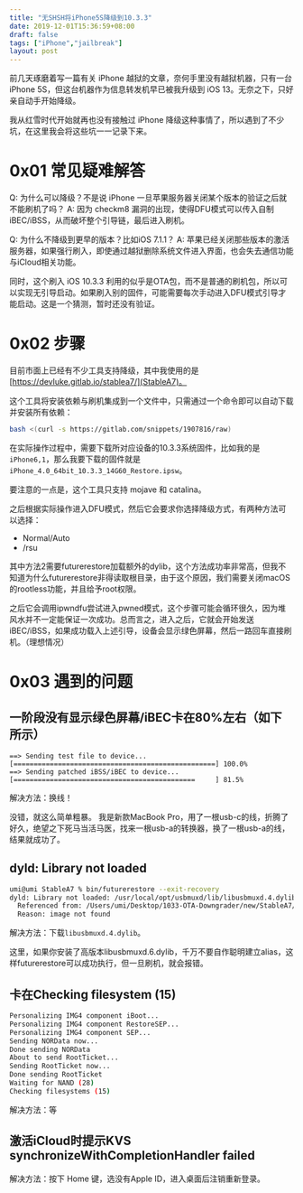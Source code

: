 ```yaml
---
title: "无SHSH将iPhone5S降级到10.3.3"
date: 2019-12-01T15:36:59+08:00
draft: false
tags: ["iPhone","jailbreak"]
layout: post
---
```


前几天琢磨着写一篇有关 iPhone 越狱的文章，奈何手里没有越狱机器，只有一台 iPhone 5S，但这台机器作为信息转发机早已被我升级到 iOS 13。无奈之下，只好亲自动手开始降级。

我从红雪时代开始就再也没有接触过 iPhone 降级这种事情了，所以遇到了不少坑，在这里我会将这些坑一一记录下来。

# 0x01 常见疑难解答

Q: 为什么可以降级？不是说 iPhone 一旦苹果服务器关闭某个版本的验证之后就不能刷机了吗？
A: 因为 checkm8 漏洞的出现，使得DFU模式可以传入自制 iBEC/iBSS，从而破坏整个引导链，最后进入刷机。

Q: 为什么不降级到更早的版本？比如iOS 7.1.1？
A: 苹果已经关闭那些版本的激活服务器，如果强行刷入，即使通过越狱删除系统文件进入界面，也会失去通信功能与iCloud相关功能。

同时，这个刷入 iOS 10.3.3 利用的似乎是OTA包，而不是普通的刷机包，所以可以实现无引导启动。如果刷入别的固件，可能需要每次手动进入DFU模式引导才能启动。这是一个猜测，暂时还没有验证。


# 0x02 步骤

目前市面上已经有不少工具支持降级，其中我使用的是[https://devluke.gitlab.io/stablea7/](StableA7)。

这个工具将安装依赖与刷机集成到一个文件中，只需通过一个命令即可以自动下载并安装所有依赖：

```bash
bash <(curl -s https://gitlab.com/snippets/1907816/raw)
```

在实际操作过程中，需要下载所对应设备的10.3.3系统固件，比如我的是`iPhone6,1`，那么我要下载的固件就是`iPhone_4.0_64bit_10.3.3_14G60_Restore.ipsw`。

要注意的一点是，这个工具只支持 mojave 和 catalina。

之后根据实际操作进入DFU模式，然后它会要求你选择降级方式，有两种方法可以选择：

- Normal/Auto
- /rsu

其中方法2需要futurerestore加载额外的dylib，这个方法成功率非常高，但我不知道为什么futurerestore非得读取根目录，由于这个原因，我们需要关闭macOS的rootless功能，并且给予root权限。

之后它会调用ipwndfu尝试进入pwned模式，这个步骤可能会循环很久，因为堆风水并不一定能保证一次成功。总而言之，进入之后，它就会开始发送iBEC/iBSS，如果成功载入上述引导，设备会显示绿色屏幕，然后一路回车直接刷机。（理想情况）

# 0x03 遇到的问题

## 一阶段没有显示绿色屏幕/iBEC卡在80%左右（如下所示）
```
==> Sending test file to device...
[==================================================] 100.0%
==> Sending patched iBSS/iBEC to device...
[=============================================     ] 81.5%
```

解决方法：换线！

没错，就这么简单粗暴。 我是新款MacBook Pro，用了一根usb-c的线，折腾了好久，绝望之下死马当活马医，找来一根usb-a的转换器，换了一根usb-a的线，结果就成功了。

## dyld: Library not loaded
```bash
umi@umi StableA7 % bin/futurerestore --exit-recovery
dyld: Library not loaded: /usr/local/opt/usbmuxd/lib/libusbmuxd.4.dylib
  Referenced from: /Users/umi/Desktop/1033-OTA-Downgrader/new/StableA7/bin/futurerestore
  Reason: image not found
```

解决方法：下载`libusbmuxd.4.dylib`。

这里，如果你安装了高版本libusbmuxd.6.dylib，千万不要自作聪明建立alias，这样futurerestore可以成功执行，但一旦刷机，就会报错。

## 卡在Checking filesystem (15)
```bash
Personalizing IMG4 component iBoot...
Personalizing IMG4 component RestoreSEP...
Personalizing IMG4 component SEP...
Sending NORData now...
Done sending NORData
About to send RootTicket...
Sending RootTicket now...
Done sending RootTicket
Waiting for NAND (28)
Checking filesystems (15)
```
解决方法：等

## 激活iCloud时提示KVS synchronizeWithCompletionHandler failed
解决方法：按下 Home 键，选没有Apple ID，进入桌面后注销重新登录。
